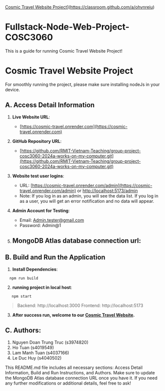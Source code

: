 [Cosmic Travel Website Project](https://classroom.github.com/assets/deadline-readme-button-24ddc0f5d75046c5622901739e7c5dd533143b0c8e959d652212380cedb1ea36.svg)](https://classroom.github.com/a/ohvnreiu)

# Fullstack-Node-Web-Project-COSC3060

This is a guide for running Cosmic Travel Website Project!

# Cosmic Travel Website Project
For smoothly running the project, please make sure installing nodeJs in your device.
## A. Access Detail Information

1. **Live Website URL**:

   - [https://cosmic-travel.onrender.com](https://cosmic-travel.onrender.com)

2. **GitHub Repository URL**:

   - [https://github.com/RMIT-Vietnam-Teaching/group-project-cosc3060-2024a-works-on-my-computer.git](https://github.com/RMIT-Vietnam-Teaching/group-project-cosc3060-2024a-works-on-my-computer.git)

3. **Website test user logins**:

   - URL: [https://cosmic-travel.onrender.com/admin](https://cosmic-travel.onrender.com/admin) or [http://localhost:5173/admin](http://localhost:5173/admin)
   - Note: If you log in as an admin, you will see the data list. If you log in as a user, you will get an error notification and no data will appear.

4. **Admin Account for Testing**:

   - Email: Admin.tester@gmail.com
   - Password: Admin@1

5. **MongoDB Atlas database connection url**:
   -
## B. Build and Run the Application

1. **Install Dependencies**:

```
  npm run build
```

2. **running project in local host**:
```
   npm start
```
   > Backend: http://localhost:3000
   > Frontend: http://localhost:5173
3. **After success run, welcome to our [Cosmic Travel Website](http://localhost:5173).**

## C. Authors:

1. Nguyen Doan Trung Truc (s3974820)
2. Ho Tuan (s4019549)
3. Lam Manh Tuan (s4037166)
4. Le Duc Huy (s4040502)

This README.md file includes all necessary sections: Access Detail Information, Build and Run Instructions, and Authors. Make sure to update the MongoDB Atlas database connection URL once you have it. If you need any further modifications or additional details, feel free to ask!
